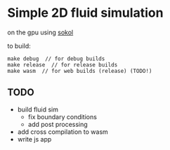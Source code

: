 # Simple 2D fluid simulation
on the gpu using [sokol](https://github.com/floooh/sokol) 

to build:
``` console
make debug  // for debug builds
make release  // for release builds
make wasm  // for web builds (release) (TODO!)
```

## TODO
- build fluid sim 
  - fix boundary conditions
  - add post processing
- add cross compilation to wasm
- write js app
